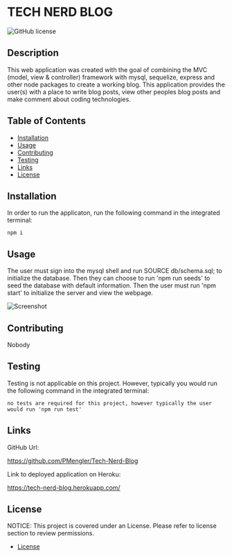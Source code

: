 # TECH NERD BLOG

![GitHub license](https://img.shields.io/badge/License-MIT-blue.svg)

## Description

This web application was created with the goal of combining the MVC (model, view & controller) framework with mysql, sequelize, express and other node packages to create a working blog. This application provides the user(s) with a place to write blog posts, view other peoples blog posts and make comment about coding technologies.

## Table of Contents

- [Installation](#installation)
- [Usage](#usage)
- [Contributing](#contributing)
- [Testing](#testing)
- [Links](#links)
- [License](#license)

## Installation

In order to run the applicaton, run the following command in the integrated terminal:

    npm i

## Usage

The user must sign into the mysql shell and run SOURCE db/schema.sql; to initialize the database. Then they can choose to run 'npm run seeds' to seed the database with default information. Then the user must run 'npm start' to initialize the server and view the webpage.

![Screenshot](https://user-images.githubusercontent.com/114950259/218577806-6986dfa5-5fae-4e94-8a64-798740882fec.jpeg)

## Contributing

Nobody

## Testing

Testing is not applicable on this project. However, typically you would run the following command in the integrated terminal:

    no tests are required for this project, however typically the user would run 'npm run test'

## Links

GitHub Url:

https://github.com/PMengler/Tech-Nerd-Blog

Link to deployed application on Heroku:

https://tech-nerd-blog.herokuapp.com/

## License

NOTICE:
This project is covered under an License. Please refer to license section to review permissions.

- [License](#license)
